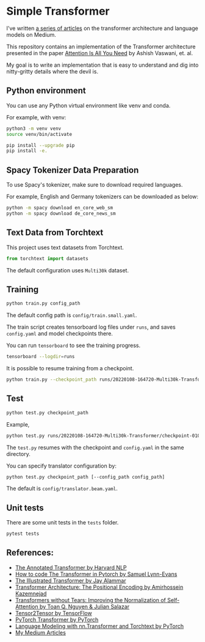 # Simple Transformer

I've written [a series of articles](https://naokishibuya.medium.com/list/language-models-454204ed1217) on the transformer architecture and language models on Medium.

This repository contains an implementation of the Transformer architecture presented in the paper [Attention Is All You Need](https://arxiv.org/abs/1706.03762) by Ashish Vaswani, et. al.

My goal is to write an implementation that is easy to understand and dig into nitty-gritty details where the devil is.

## Python environment

You can use any Python virtual environment like venv and conda.

For example, with venv:

```bash
python3 -m venv venv
source venv/bin/activate

pip install --upgrade pip
pip install -e.
```

## Spacy Tokenizer Data Preparation

To use Spacy's tokenizer, make sure to download required languages.

For example, English and Germany tokenizers can be downloaded as below:

```bash
python -m spacy download en_core_web_sm
python -m spacy download de_core_news_sm
```

## Text Data from Torchtext

This project uses text datasets from Torchtext.  

```python
from torchtext import datasets
```

The default configuration uses `Multi30k` dataset.

## Training

```bash
python train.py config_path
```

The default config path is `config/train.small.yaml`.

The train script creates tensorboard log files under `runs`, and saves `config.yaml` and model checkpoints there.

You can run `tensorboard` to see the training progress.

```bash
tensorboard --logdir=runs
```

It is possible to resume training from a checkpoint.

```bash
python train.py --checkpoint_path runs/20220108-164720-Multi30k-Transformer/checkpoint-010-2.3343.pt
```

## Test

```bash
python test.py checkpoint_path
```

Example,

```bash
python test.py runs/20220108-164720-Multi30k-Transformer/checkpoint-010-2.3343.pt
```

The `test.py` resumes with the checkpoint and `config.yaml` in the same directory.

You can specify translator configuration by:

```bash
python test.py checkpoint_path [--config_path config_path]
```

The default is `config/translator.beam.yaml`.

## Unit tests

There are some unit tests in the `tests` folder.

```bash
pytest tests
```

## References:

- [The Annotated Transformer by Harvard NLP](http://nlp.seas.harvard.edu/2018/04/03/attention.html#optimizer)
- [How to code The Transformer in Pytorch by Samuel Lynn-Evans](https://towardsdatascience.com/how-to-code-the-transformer-in-pytorch-24db27c8f9ec)
- [The Illustrated Transformer by Jay Alammar](http://jalammar.github.io/illustrated-transformer/)
- [Transformer Architecture: The Positional Encoding by Amirhossein Kazemnejad](https://kazemnejad.com/blog/transformer_architecture_positional_encoding/)
- [Transformers without Tears: Improving the Normalization of Self-Attention by Toan Q. Nguyen & Julian Salazar](https://tnq177.github.io/data/transformers_without_tears.pdf)
- [Tensor2Tensor by TensorFlow](https://github.com/tensorflow/tensor2tensor)
- [PyTorch Transformer by PyTorch](https://pytorch.org/docs/stable/generated/torch.nn.Transformer.html)
- [Language Modeling with nn.Transformer and Torchtext by PyTorch](https://pytorch.org/tutorials/beginner/transformer_tutorial.html)
- [My Medium Articles](https://naokishibuya.medium.com/list/language-models-454204ed1217)
